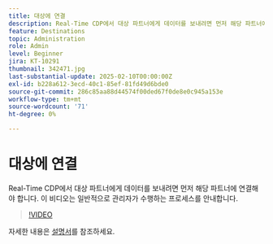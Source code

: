 ```yaml
---
title: 대상에 연결
description: Real-Time CDP에서 대상 파트너에게 데이터를 보내려면 먼저 해당 파트너에 대한 연결을 구성해야 합니다. 이 비디오에서 방법을 알아봅니다.
feature: Destinations
topic: Administration
role: Admin
level: Beginner
jira: KT-10291
thumbnail: 342471.jpg
last-substantial-update: 2025-02-10T00:00:00Z
exl-id: b228a612-3ecd-40c1-85ef-81fd49d6bde0
source-git-commit: 286c85aa88d44574f00ded67f0de8e0c945a153e
workflow-type: tm+mt
source-wordcount: '71'
ht-degree: 0%

---
```


# 대상에 연결

Real-Time CDP에서 대상 파트너에게 데이터를 보내려면 먼저 해당 파트너에 연결해야 합니다. 이 비디오는 일반적으로 관리자가 수행하는 프로세스를 안내합니다.

>[!VIDEO](https://video.tv.adobe.com/v/346368/?learn=on&enablevpops&captions=kor)

자세한 내용은 [설명서](https://experienceleague.adobe.com/ko/docs/experience-platform/destinations/ui/connect-destination)를 참조하세요.
